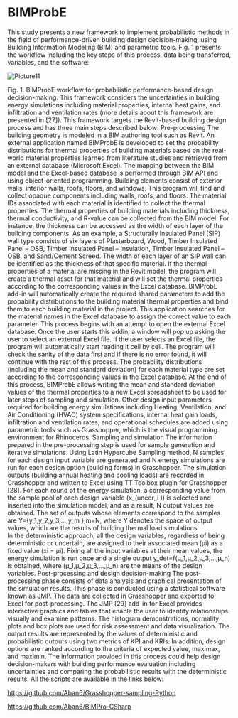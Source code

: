 # BIMProbE

This study presents a new framework to implement probabilistic methods in the field of performance-driven building design decision-making, using Building Information Modeling (BIM) and parametric tools. Fig. 1 presents the workflow including the key steps of this process, data being transferred, variables, and the software:

![Picture11](https://user-images.githubusercontent.com/44682432/121601208-40782a00-ca0b-11eb-9bdf-6084e003ba89.png)
 
Fig. 1. BIMProbE workflow for probabilistic performance-based design decision-making.
This framework considers the uncertainties in building energy simulations including material properties, internal heat gains, and infiltration and ventilation rates (more details about this framework are presented in [27]). This framework targets the Revit-based building design process and has three main steps described below: 
Pre-processing
The building geometry is modeled in a BIM authoring tool such as Revit. An external application named BIMProbE is developed to set the probability distributions for thermal properties of building materials based on the real-world material properties learned from literature studies and retrieved from an external database (Microsoft Excel). The mapping between the BIM model and the Excel-based database is performed through BIM API and using object-oriented programming. 
Building elements consist of exterior walls, interior walls, roofs, floors, and windows. This program will find and collect opaque components including walls, roofs, and floors. The material IDs associated with each material is identified to collect the thermal properties. The thermal properties of building materials including thickness, thermal conductivity, and R-value can be collected from the BIM model. For instance, the thickness can be accessed as the width of each layer of the building components. As an example, a Structurally Insulated Panel (SIP) wall type consists of six layers of Plasterboard, Wood, Timber Insulated Panel – OSB, Timber Insulated Panel – Insulation, Timber Insulated Panel – OSB, and Sand/Cement Screed. The width of each layer of an SIP wall can be identified as the thickness of that specific material. If the thermal properties of a material are missing in the Revit model, the program will create a thermal asset for that material and will set the thermal properties according to the corresponding values in the Excel database. 
BIMProbE add-in will automatically create the required shared parameters to add the probability distributions to the building material thermal properties and bind them to each building material in the project. This application searches for the material names in the Excel database to assign the correct value to each parameter. This process begins with an attempt to open the external Excel database. Once the user starts this addin, a window will pop up asking the user to select an external Excel file. If the user selects an Excel file, the program will automatically start reading it cell by cell. The program will check the sanity of the data first and if there is no error found, it will continue with the rest of this process. The probability distributions (including the mean and standard deviation) for each material type are set according to the corresponding values in the Excel database. At the end of this process, BIMProbE allows writing the mean and standard deviation values of the thermal properties to a new Excel spreadsheet to be used for later steps of sampling and simulation.
Other design input parameters required for building energy simulations including Heating, Ventilation, and Air Conditioning (HVAC) system specifications, internal heat gain loads, infiltration and ventilation rates, and operational schedules are added using parametric tools such as Grasshopper, which is the visual programming environment for Rhinoceros.
Sampling and simulation
The information prepared in the pre-processing step is used for sample generation and iterative simulations. Using Latin Hypercube Sampling method, N samples for each design input variable are generated and N energy simulations are run for each design option (building forms) in Grasshopper. The simulation outputs (building annual heating and cooling loads) are recorded in Grasshopper and written to Excel using TT Toolbox plugin for Grasshopper [28]. For each round of the energy simulation, a corresponding value from the sample pool of each design variable (x_(uncer_i )) is selected and inserted into the simulation model, and as a result, N output values are obtained. The set of outputs whose elements correspond to the samples are Y={y_1,y_2,y_3,…,y_m },m=N, where Y denotes the space of output values, which are the results of building thermal load simulations.    
In the deterministic approach, all the design variables, regardless of being deterministic or uncertain, are assigned to their associated mean (µi) as a fixed value (xi = µi). Fixing all the input variables at their mean values, the energy simulation is run once and a single output y_det=f(µ_1,µ_2,µ_3,…,µ_n) is obtained, where (µ_1,µ_2,µ_3,…,µ_n) are the means of the design variables. 
Post-processing and design decision-making
The post-processing phase consists of data analysis and graphical presentation of the simulation results. This phase is conducted using a statistical software known as JMP. The data are collected in Grasshopper and exported to Excel for post-processing. The JMP [29] add-in for Excel provides interactive graphics and tables that enable the user to identify relationships visually and examine patterns. The histogram demonstrations, normality plots and box plots are used for risk assessment and data visualization.
The output results are represented by the values of deterministic and probabilistic outputs using two metrics of KPI and KRIs. In addition, design options are ranked according to the criteria of expected value, maximax, and maximin. The information provided in this process could help design decision-makers with building performance evaluation including uncertainties and comparing the probabilistic results with the deterministic results.
All the scripts are available in the links below:

https://github.com/Aban6/Grasshopper-sampling-Python

https://github.com/Aban6/BIMPro-CSharp

